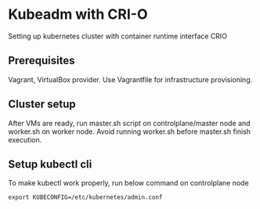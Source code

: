 # Kubeadm with CRI-O
Setting up kubernetes cluster with container runtime interface CRIO

## Prerequisites
Vagrant, VirtualBox provider. Use Vagrantfile for infrastructure provisioning.

## Cluster setup
After VMs are ready, run master.sh script on controlplane/master node and worker.sh on worker node. Avoid running worker.sh before master.sh finish execution.

## Setup kubectl cli
To make kubectl work properly, run below command on controlplane node 
```
export KUBECONFIG=/etc/kubernetes/admin.conf
```
